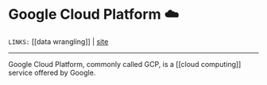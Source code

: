 # Google Cloud Platform ☁️
`LINKS:` [[data wrangling]] | [site](https://cloud.google.com/)


---
Google Cloud Platform, commonly called GCP, is a [[cloud computing]] service offered by Google. 